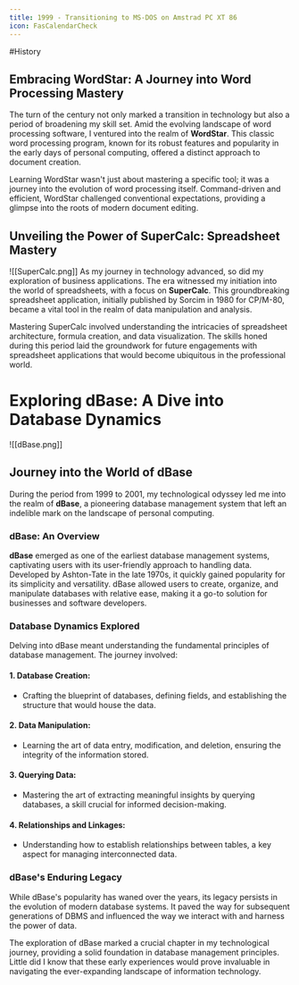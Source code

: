 ```yaml
---
title: 1999 - Transitioning to MS-DOS on Amstrad PC XT 86
icon: FasCalendarCheck
---
```

#History 
## Embracing WordStar: A Journey into Word Processing Mastery

The turn of the century not only marked a transition in technology but also a period of broadening my skill set. Amid the evolving landscape of word processing software, I ventured into the realm of **WordStar**. This classic word processing program, known for its robust features and popularity in the early days of personal computing, offered a distinct approach to document creation.

Learning WordStar wasn't just about mastering a specific tool; it was a journey into the evolution of word processing itself. Command-driven and efficient, WordStar challenged conventional expectations, providing a glimpse into the roots of modern document editing.

## Unveiling the Power of SuperCalc: Spreadsheet Mastery

![[SuperCalc.png]]
As my journey in technology advanced, so did my exploration of business applications. The era witnessed my initiation into the world of spreadsheets, with a focus on **SuperCalc**. This groundbreaking spreadsheet application, initially published by Sorcim in 1980 for CP/M-80, became a vital tool in the realm of data manipulation and analysis.

Mastering SuperCalc involved understanding the intricacies of spreadsheet architecture, formula creation, and data visualization. The skills honed during this period laid the groundwork for future engagements with spreadsheet applications that would become ubiquitous in the professional world.

# Exploring dBase: A Dive into Database Dynamics

![[dBase.png]]
## Journey into the World of dBase


During the period from 1999 to 2001, my technological odyssey led me into the realm of **dBase**, a pioneering database management system that left an indelible mark on the landscape of personal computing.

### dBase: An Overview

**dBase** emerged as one of the earliest database management systems, captivating users with its user-friendly approach to handling data. Developed by Ashton-Tate in the late 1970s, it quickly gained popularity for its simplicity and versatility. dBase allowed users to create, organize, and manipulate databases with relative ease, making it a go-to solution for businesses and software developers.

### Database Dynamics Explored

Delving into dBase meant understanding the fundamental principles of database management. The journey involved:

#### 1. **Database Creation:**

- Crafting the blueprint of databases, defining fields, and establishing the structure that would house the data.

#### 2. **Data Manipulation:**

- Learning the art of data entry, modification, and deletion, ensuring the integrity of the information stored.

#### 3. **Querying Data:**

- Mastering the art of extracting meaningful insights by querying databases, a skill crucial for informed decision-making.

#### 4. **Relationships and Linkages:**

- Understanding how to establish relationships between tables, a key aspect for managing interconnected data.

### dBase's Enduring Legacy

While dBase's popularity has waned over the years, its legacy persists in the evolution of modern database systems. It paved the way for subsequent generations of DBMS and influenced the way we interact with and harness the power of data.

The exploration of dBase marked a crucial chapter in my technological journey, providing a solid foundation in database management principles. Little did I know that these early experiences would prove invaluable in navigating the ever-expanding landscape of information technology.